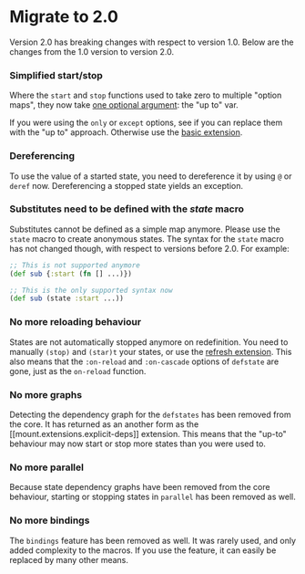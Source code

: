 # Migrate to 2.0

Version 2.0 has breaking changes with respect to version 1.0.
Below are the changes from the 1.0 version to version 2.0.

### Simplified start/stop

Where the `start` and `stop` functions used to take zero to multiple "option maps", they now take [one optional argument](02-partial-system.md): the "up to" var.

If you were using the `only` or `except` options, see if you can replace them with the "up to" approach.
Otherwise use the [basic extension](https://cljdoc.org/d/functionalbytes/mount-lite/CURRENT/api/mount.extensions.basic).

### Dereferencing

To use the value of a started state, you need to dereference it by using `@` or `deref` now.
Dereferencing a stopped state yields an exception.

### Substitutes need to be defined with the _state_ macro

Substitutes cannot be defined as a simple map anymore.
Please use the `state` macro to create anonymous states.
The syntax for the `state` macro has not changed though, with respect to versions before 2.0.
For example:

```clj
;; This is not supported anymore
(def sub {:start (fn [] ...)})

;; This is the only supported syntax now
(def sub (state :start ...))
```

### No more reloading behaviour

States are not automatically stopped anymore on redefinition.
You need to manually `(stop)` and `(star)t` your states, or use the [refresh extension](https://cljdoc.org/d/functionalbytes/mount-lite/CURRENT/api/mount.extensions.refresh).
This also means that the `:on-reload` and `:on-cascade` options of `defstate` are gone, just as the `on-reload` function.

### No more graphs

Detecting the dependency graph for the `defstates` has been removed from the core.
It has returned as an another form as the [[mount.extensions.explicit-deps]] extension.
This means that the "up-to" behaviour may now start or stop more states than you were used to.

### No more parallel

Because state dependency graphs have been removed from the core behaviour, starting or stopping states in `parallel` has been removed as well.

### No more bindings

The `bindings` feature has been removed as well.
It was rarely used, and only added complexity to the macros.
If you use the feature, it can easily be replaced by many other means.
